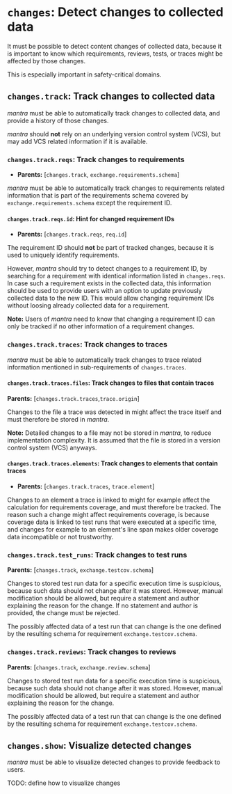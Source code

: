 # `changes`: Detect changes to collected data

It must be possible to detect content changes of collected data,
because it is important to know which requirements, reviews, tests, or traces
might be affected by those changes.

This is especially important in safety-critical domains.

## `changes.track`: Track changes to collected data

*mantra* must be able to automatically track changes to collected data,
and provide a history of those changes.

*mantra* should **not** rely on an underlying version control system (VCS),
but may add VCS related information if it is available.

### `changes.track.reqs`: Track changes to requirements

- **Parents:** [`changes.track`, `exchange.requirements.schema`]

*mantra* must be able to automatically track changes
to requirements related information that is part of the requirements schema covered by `exchange.requirements.schema` except the requirement ID.

#### `changes.track.reqs.id`: Hint for changed requirement IDs

- **Parents:** [`changes.track.reqs`, `req.id`]

The requirement ID should **not** be part of tracked changes,
because it is used to uniquely identify requirements.

However, *mantra* should try to detect changes to a requirement ID,
by searching for a requirement with identical information listed in `changes.reqs`.
In case such a requirement exists in the collected data,
this information should be used to provide users
with an option to update previously collected data to the new ID.
This would allow changing requirement IDs without loosing already collected data for a requirement.

**Note:** Users of *mantra* need to know that changing a requirement ID
can only be tracked if no other information of a requirement changes.

### `changes.track.traces`: Track changes to traces

*mantra* must be able to automatically track changes to trace related information mentioned in sub-requirements of `changes.traces`.

#### `changes.track.traces.files`: Track changes to files that contain traces

**Parents:** [`changes.track.traces`,`trace.origin`]

Changes to the file a trace was detected in might affect the trace
itself and must therefore be stored in *mantra*.

**Note:** Detailed changes to a file may not be stored in *mantra*,
to reduce implementation complexity. It is assumed that the file is stored in a version control system (VCS) anyways.

#### `changes.track.traces.elements`: Track changes to elements that contain traces

- **Parents:** [`changes.track.traces`, `trace.element`]

Changes to an element a trace is linked to might for example affect
the calculation for requirements coverage, and must therefore be tracked.
The reason such a change might affect requirements coverage,
is because coverage data is linked to test runs that were executed
at a specific time, and changes for example to an element's line span
makes older coverage data incompatible or not trustworthy.

### `changes.track.test_runs`: Track changes to test runs

**Parents:** [`changes.track`, `exchange.testcov.schema`]

Changes to stored test run data for a specific execution time is suspicious,
because such data should not change after it was stored.
However, manual modification should be allowed,
but require a statement and author explaining the reason for the change.
If no statement and author is provided, the change must be rejected.

The possibly affected data of a test run that can change is the one
defined by the resulting schema for requirement `exchange.testcov.schema`.

### `changes.track.reviews`: Track changes to reviews

**Parents:** [`changes.track`, `exchange.review.schema`]

Changes to stored test run data for a specific execution time is suspicious,
because such data should not change after it was stored.
However, manual modification should be allowed,
but require a statement and author explaining the reason for the change.

The possibly affected data of a test run that can change is the one
defined by the resulting schema for requirement `exchange.testcov.schema`.

## `changes.show`: Visualize detected changes

*mantra* must be able to visualize detected changes
to provide feedback to users.

TODO: define how to visualize changes
